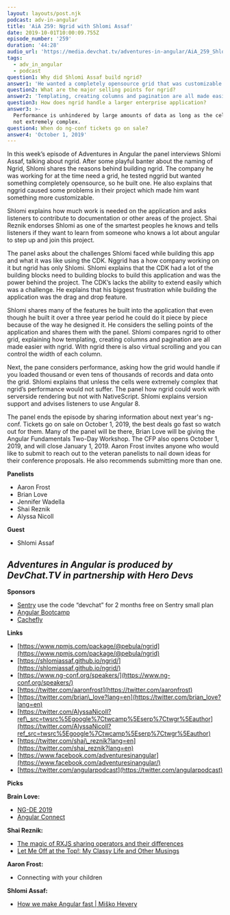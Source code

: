 ```yaml
---
layout: layouts/post.njk
podcast: adv-in-angular
title: 'AiA 259: Ngrid with Shlomi Assaf'
date: 2019-10-01T10:00:09.755Z
episode_number: '259'
duration: '44:28'
audio_url: 'https://media.devchat.tv/adventures-in-angular/AiA_259_Shlomi_Assaf.mp3'
tags:
  - adv_in_angular
  - podcast
question1: Why did Shlomi Assaf build ngrid?
answer1: 'He wanted a completely opensource grid that was customizable. '
question2: What are the major selling points for ngrid?
answer2: 'Templating, creating columns and pagination are all made easier with ngrid.'
question3: How does ngrid handle a larger enterprise application?
answer3: >-
  Performance is unhindered by large amounts of data as long as the cells are
  not extremely complex. 
question4: When do ng-conf tickets go on sale?
answer4: 'October 1, 2019'
---
```

In this week’s episode of Adventures in Angular the panel interviews Shlomi Assaf, talking about ngrid. After some playful banter about the naming of Ngrid, Shlomi shares the reasons behind building ngrid. The company he was working for at the time need a grid, he tested nggrid but wanted something completely opensource, so he built one. He also explains that nggrid caused some problems in their project which made him want something more customizable.

Shlomi explains how much work is needed on the application and asks listeners to contribute to documentation or other areas of the project. Shai Reznik endorses Shlomi as one of the smartest peoples he knows and tells listeners if they want to learn from someone who knows a lot about angular to step up and join this project. 

The panel asks about the challenges Shlomi faced while building this app and what it was like using the CDK. Nggrid has a how company working on it but ngrid has only Shlomi. Shlomi explains that the CDK had a lot of the building blocks need to building blocks to build this application and was the power behind the project. The CDK’s lacks the ability to extend easily which was a challenge. He explains that his biggest frustration while building the application was the drag and drop feature. 

Shlomi shares many of the features he built into the application that even though he built it over a three year period he could do it piece by piece because of the way he designed it. He considers the selling points of the application and shares them with the panel. Shlomi compares ngrid to other grid, explaining how templating, creating columns and pagination are all made easier with ngrid. With ngrid there is also virtual scrolling and you can control the width of each column. 

Next, the pane considers performance, asking how the grid would handle if you loaded thousand or even tens of thousands of records and data onto the grid. Shlomi explains that unless the cells were extremely complex that ngrid’s performance would not suffer. The panel how ngrid could work with serverside rendering but not with NativeScript. Shlomi explains version support and advises listeners to use Angular 8.

The panel ends the episode by sharing information about next year's ng-conf. Tickets go on sale on October 1, 2019, the best deals go fast so watch out for them. Many of the panel will be there, Brian Love will be giving the Angular Fundamentals Two-Day Workshop. The CFP also opens October 1, 2019, and will close January 1, 2019. Aaron Frost invites anyone who would like to submit to reach out to the veteran panelists to nail down ideas for their conference proposals. He also recommends submitting more than one. 


**Panelists**

- Aaron Frost
- Brian Love
- Jennifer Wadella
- Shai Reznik
- Alyssa Nicoll

**Guest**

- Shlomi Assaf

## _Adventures in Angular is produced by DevChat.TV in partnership with Hero Devs_

**Sponsors**

- [Sentry](http://sentry.io/) use the code “devchat” for 2 months free on Sentry small plan
- [Angular Bootcamp](https://angularbootcamp.com/)
- [Cachefly](https://www.cachefly.com/)

**Links**

- [https://www.npmjs.com/package/@pebula/ngrid](https://www.npmjs.com/package/@pebula/ngrid)
- [https://shlomiassaf.github.io/ngrid/](https://shlomiassaf.github.io/ngrid/)
- [https://www.ng-conf.org/speakers/](https://www.ng-conf.org/speakers/)
- [https://twitter.com/aaronfrost](https://twitter.com/aaronfrost)
- [https://twitter.com/brian\_love?lang=en](https://twitter.com/brian_love?lang=en)
- [https://twitter.com/AlyssaNicoll?ref\_src=twsrc%5Egoogle%7Ctwcamp%5Eserp%7Ctwgr%5Eauthor](https://twitter.com/AlyssaNicoll?ref_src=twsrc%5Egoogle%7Ctwcamp%5Eserp%7Ctwgr%5Eauthor)
- [https://twitter.com/shai\_reznik?lang=en](https://twitter.com/shai_reznik?lang=en)
- [https://www.facebook.com/adventuresinangular](https://www.facebook.com/adventuresinangular/)
- [https://twitter.com/angularpodcast](https://twitter.com/angularpodcast)

**Picks**

**Brain Love:**

- [NG-DE 2019](https://www.youtube.com/channel/UCBw_r4N2nv72l9IV2hn042A)
- [Angular Connect](https://www.youtube.com/channel/UCzrskTiT_ObAk3xBkVxMz5g)

**Shai Reznik:**

- [The magic of RXJS sharing operators and their differences](https://itnext.io/the-magic-of-rxjs-sharing-operators-and-their-differences-3a03d699d255)
- [Let Me Off at the Top!: My Classy Life and Other Musings](https://www.amazon.com/Let-Me-Off-Top-Musings/dp/0804139571)

**Aaron Frost:**

- Connecting with your children

**Shlomi Assaf:**

- [How we make Angular fast | Miško Hevery](https://www.youtube.com/watch?v=EqSRpkMRyY4)

